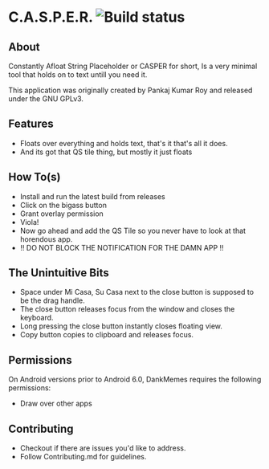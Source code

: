 ﻿# C.A.S.P.E.R. ![Build status](https://github.com/wallabag/android-app/workflows/CI/badge.svg?branch=master)

## About

Constantly Afloat String Placeholder or CASPER for short,
Is a very minimal tool that holds on to text untill you need it.

This application was originally created by Pankaj Kumar Roy and released under the GNU GPLv3.

## Features

- Floats over everything and holds text, that's it that's all it does.
- And its got that QS tile thing, but mostly it just floats

## How To(s)

- Install and run the latest build from releases
- Click on the bigass button
- Grant overlay permission
- Viola!
- Now go ahead and add the QS Tile so you never have to look at that horendous app.
- !! DO NOT BLOCK THE NOTIFICATION FOR THE DAMN APP !!

## The Unintuitive Bits

- Space under Mi Casa, Su Casa next to the close button is supposed to be the drag handle.
- The close button releases focus from the window and closes the keyboard.
- Long pressing the close button instantly closes floating view.
- Copy button copies to clipboard and releases focus.

## Permissions

On Android versions prior to Android 6.0, DankMemes requires the following permissions:
- Draw over other apps

## Contributing

- Checkout if there are issues you'd like to address.
- Follow Contributing.md for guidelines.
